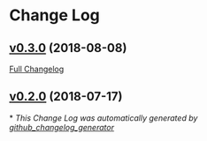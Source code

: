 # Change Log

## [v0.3.0](https://github.com/drucker/drucker-example/tree/v0.3.0) (2018-08-08)
[Full Changelog](https://github.com/drucker/drucker-example/compare/v0.2.0...v0.3.0)

## [v0.2.0](https://github.com/drucker/drucker-example/tree/v0.2.0) (2018-07-17)


\* *This Change Log was automatically generated by [github_changelog_generator](https://github.com/skywinder/Github-Changelog-Generator)*